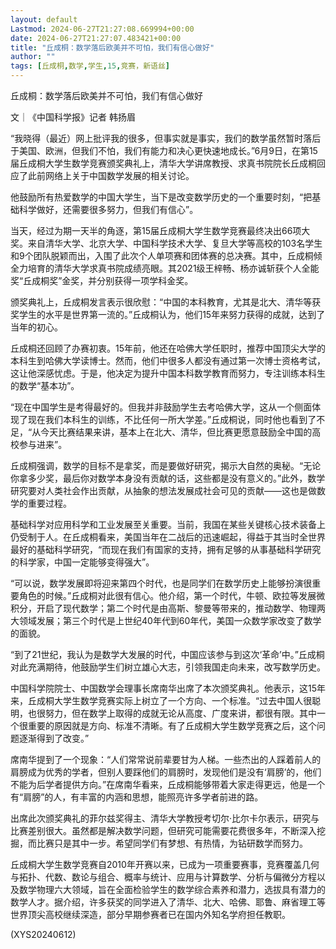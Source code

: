 ```yaml
---
layout: default
Lastmod: 2024-06-27T21:27:08.669994+00:00
date: 2024-06-27T21:27:07.483421+00:00
title: "丘成桐：数学落后欧美并不可怕，我们有信心做好"
author: ""
tags: [丘成桐,数学,学生,15,竞赛，新语丝]
---
```


丘成桐：数学落后欧美并不可怕，我们有信心做好

文｜《中国科学报》记者 韩扬眉

“我晓得（最近）网上批评我的很多，但事实就是事实，我们的数学虽然暂时落后于美国、欧洲，但我们不怕，我们有能力和决心更快速地成长。”6月9日，在第15届丘成桐大学生数学竞赛颁奖典礼上，清华大学讲席教授、求真书院院长丘成桐回应了此前网络上关于中国数学发展的相关讨论。

他鼓励所有热爱数学的中国大学生，当下是改变数学历史的一个重要时刻，“把基础科学做好，还需要很多努力，但我们有信心”。

当天，经过为期一天半的角逐，第15届丘成桐大学生数学竞赛最终决出66项大奖。来自清华大学、北京大学、中国科学技术大学、复旦大学等高校的103名学生和9个团队脱颖而出，入围了此次个人单项赛和团体赛的总决赛。其中，丘成桐倾全力培育的清华大学求真书院成绩亮眼。其2021级王梓畅、杨亦诚斩获个人全能奖“丘成桐奖”金奖，并分别获得一项学科金奖。

颁奖典礼上，丘成桐发言表示很欣慰：“中国的本科教育，尤其是北大、清华等获奖学生的水平是世界第一流的。”丘成桐认为，他们15年来努力获得的成就，达到了当年的初心。

丘成桐还回顾了办赛初衷。15年前，他还在哈佛大学任职时，推荐中国顶尖大学的本科生到哈佛大学读博士。然而，他们中很多人都没有通过第一次博士资格考试，这让他深感忧虑。于是，他决定为提升中国本科数学教育而努力，专注训练本科生的数学“基本功”。

“现在中国学生是考得最好的。但我并非鼓励学生去考哈佛大学，这从一个侧面体现了现在我们本科生的训练，不比任何一所大学差。”丘成桐说，同时他也看到了不足，“从今天比赛结果来讲，基本上在北大、清华，但比赛更愿意鼓励全中国的高校参与进来”。

丘成桐强调，数学的目标不是拿奖，而是要做好研究，揭示大自然的奥秘。“无论你拿多少奖，最后你对数学本身没有贡献的话，这些都是没有意义的。”此外，数学研究要对人类社会作出贡献，从抽象的想法发展成社会可见的贡献——这也是做数学的重要过程。

基础科学对应用科学和工业发展至关重要。当前，我国在某些关键核心技术装备上仍受制于人。在丘成桐看来，美国当年在二战后的迅速崛起，得益于其当时全世界最好的基础科学研究，“而现在我们有国家的支持，拥有足够的从事基础科学研究的科学家，中国一定能够变得强大”。

“可以说，数学发展即将迎来第四个时代，也是同学们在数学历史上能够扮演很重要角色的时候。”丘成桐对此很有信心。他介绍，第一个时代，牛顿、欧拉等发展微积分，开启了现代数学；第二个时代是由高斯、黎曼等带来的，推动数学、物理两大领域发展；第三个时代是上世纪40年代到60年代，美国一众数学家改变了数学的面貌。

“到了21世纪，我认为是数学大发展的时代，中国应该参与到这次‘革命’中。”丘成桐对此充满期待，他鼓励学生们树立雄心大志，引领我国走向未来，改写数学历史。

中国科学院院士、中国数学会理事长席南华出席了本次颁奖典礼。他表示，这15年来，丘成桐大学生数学竞赛实际上树立了一个方向、一个标准。“过去中国人很聪明，也很努力，但在数学上取得的成就无论从高度、广度来讲，都很有限。其中一个很重要的原因就是方向、标准不清晰。有了丘成桐大学生数学竞赛之后，这个问题逐渐得到了改变。”

席南华提到了一个现象：“人们常常说前辈要甘为人梯。一些杰出的人踩着前人的肩膀成为优秀的学者，但别人要踩他们的肩膀时，发现他们是没有‘肩膀’的，他们不能为后学者提供方向。”在席南华看来，丘成桐能够带着大家走得更远，他是一个有“肩膀”的人，有丰富的内涵和思想，能照亮许多学者前进的路。

出席此次颁奖典礼的菲尔兹奖得主、清华大学教授考切尔·比尔卡尔表示，研究与比赛差别很大。虽然都是解决数学问题，但研究可能需要花费很多年，不断深入挖掘，而比赛只是其中一步。希望同学们有梦想、有热情，为钻研数学而努力。

丘成桐大学生数学竞赛自2010年开赛以来，已成为一项重要赛事，竞赛覆盖几何与拓扑、代数、数论与组合、概率与统计、应用与计算数学、分析与偏微分方程以及数学物理六大领域，旨在全面检验学生的数学综合素养和潜力，选拔具有潜力的数学人才。据介绍，许多获奖的同学进入了清华、北大、哈佛、耶鲁、麻省理工等世界顶尖高校继续深造，部分早期参赛者已在国内外知名学府担任教职。

(XYS20240612)

